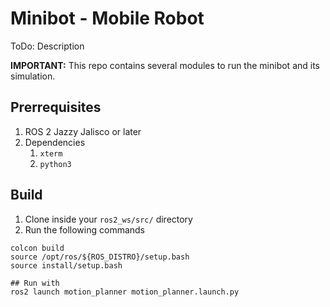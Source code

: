 # Minibot - Mobile Robot

ToDo: Description

**IMPORTANT:** This repo contains several modules to run the minibot and its simulation.

## Prerrequisites

1. ROS 2 Jazzy Jalisco or later
2. Dependencies
    1. `xterm`
    2. `python3`

## Build

1. Clone inside your `ros2_ws/src/` directory
2. Run the following commands
```
colcon build
source /opt/ros/${ROS_DISTRO}/setup.bash
source install/setup.bash

## Run with
ros2 launch motion_planner motion_planner.launch.py
```
